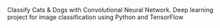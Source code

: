  Classify Cats & Dogs with Convolutional Neural Network. Deep learning project for image classification using Python and TensorFlow
